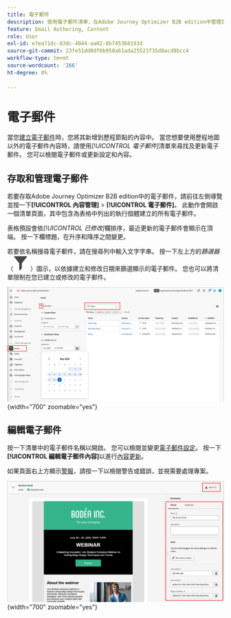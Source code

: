 ```yaml
---
title: 電子郵件
description: 使用電子郵件清單，在Adobe Journey Optimizer B2B edition中管理您的電子郵件內容。 您可以輕鬆評估並更新歷程中的電子郵件。
feature: Email Authoring, Content
role: User
exl-id: e7ea71dc-83dc-4044-aa02-8b745368193d
source-git-commit: 23fe51dd0df0b958a61ada25521f35d8acd8bcc4
workflow-type: tm+mt
source-wordcount: '266'
ht-degree: 0%

---
```


# 電子郵件

當您[建立電子郵件](./add-email.md)時，您將其新增到歷程節點的內容中。 當您想要使用歷程地圖以外的電子郵件內容時，請使用&#x200B;_[!UICONTROL 電子郵件]_&#x200B;清單來尋找及更新電子郵件。 您可以檢閱電子郵件或更新設定和內容。

## 存取和管理電子郵件

若要存取Adobe Journey Optimizer B2B edition中的電子郵件，請前往左側導覽並按一下&#x200B;**[!UICONTROL 內容管理]** > **[!UICONTROL 電子郵件]**。 此動作會開啟一個清單頁面，其中包含為表格中列出的執行個體建立的所有電子郵件。

表格預設會依&#x200B;_[!UICONTROL 已修改]_&#x200B;欄排序，最近更新的電子郵件會顯示在頂端。 按一下欄標題，在升序和降序之間變更。

若要依名稱搜尋電子郵件，請在搜尋列中輸入文字字串。 按一下左上方的&#x200B;_篩選器_ （![篩選器圖示](../assets/do-not-localize/icon-filter.svg) ）圖示，以依據建立和修改日期來篩選顯示的電子郵件。 您也可以將清單限制在您已建立或修改的電子郵件。

![存取電子郵件範本庫，並依名稱和日期篩選](./assets/emails-list-filtered.png){width="700" zoomable="yes"}

## 編輯電子郵件

按一下清單中的電子郵件名稱以開啟。 您可以檢閱並變更[電子郵件設定](./add-email.md#define-the-email-settings)。 按一下&#x200B;**[!UICONTROL 編輯電子郵件內容]**&#x200B;以進行[內容更新](./email-authoring.md)。

如果頁面右上方顯示[警報](./add-email.md#check-alerts)，請按一下以檢閱警告或錯誤，並視需要處理專案。

![開啟電子郵件以進行更新](./assets/email-open-update.png){width="700" zoomable="yes"}
